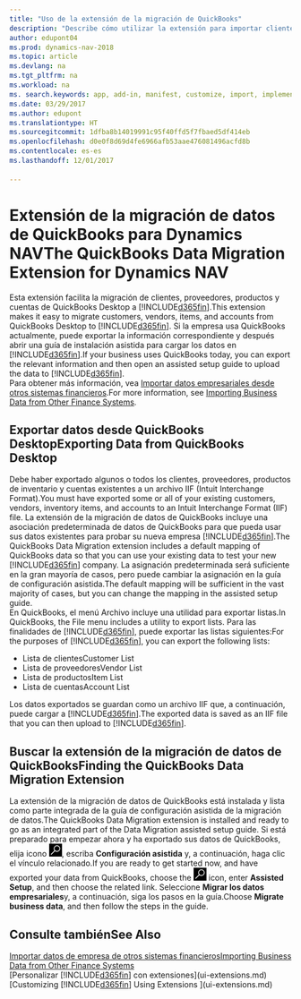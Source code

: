 ```yaml
---
title: "Uso de la extensión de la migración de QuickBooks"
description: "Describe cómo utilizar la extensión para importar clientes, proveedores, productos y cuentas desde QuickBooks Desktop a Dynamics NAV."
author: edupont04
ms.prod: dynamics-nav-2018
ms.topic: article
ms.devlang: na
ms.tgt_pltfrm: na
ms.workload: na
ms. search.keywords: app, add-in, manifest, customize, import, implement
ms.date: 03/29/2017
ms.author: edupont
ms.translationtype: HT
ms.sourcegitcommit: 1dfba8b14019991c95f40ffd5f7fbaed5df414eb
ms.openlocfilehash: d0e0f8d69d4fe6966afb53aae476081496acfd8b
ms.contentlocale: es-es
ms.lasthandoff: 12/01/2017

---
```

# <a name="the-quickbooks-data-migration-extension-for-dynamics-nav"></a><span data-ttu-id="a6ad6-103">Extensión de la migración de datos de QuickBooks para Dynamics NAV</span><span class="sxs-lookup"><span data-stu-id="a6ad6-103">The QuickBooks Data Migration Extension for Dynamics NAV</span></span>
<span data-ttu-id="a6ad6-104">Esta extensión facilita la migración de clientes, proveedores, productos y cuentas de QuickBooks Desktop a [!INCLUDE[d365fin](includes/d365fin_md.md)].</span><span class="sxs-lookup"><span data-stu-id="a6ad6-104">This extension makes it easy to migrate customers, vendors, items, and accounts from QuickBooks Desktop to [!INCLUDE[d365fin](includes/d365fin_md.md)].</span></span> <span data-ttu-id="a6ad6-105">Si la empresa usa QuickBooks actualmente, puede exportar la información correspondiente y después abrir una guía de instalación asistida para cargar los datos en [!INCLUDE[d365fin](includes/d365fin_md.md)].</span><span class="sxs-lookup"><span data-stu-id="a6ad6-105">If your business uses QuickBooks today, you can export the relevant information and then open an assisted setup guide to upload the data to [!INCLUDE[d365fin](includes/d365fin_md.md)].</span></span>  
<span data-ttu-id="a6ad6-106">Para obtener más información, vea [Importar datos empresariales desde otros sistemas financieros](upload-data.md).</span><span class="sxs-lookup"><span data-stu-id="a6ad6-106">For more information, see [Importing Business Data from Other Finance Systems](upload-data.md).</span></span>

## <a name="exporting-data-from-quickbooks-desktop"></a><span data-ttu-id="a6ad6-107">Exportar datos desde QuickBooks Desktop</span><span class="sxs-lookup"><span data-stu-id="a6ad6-107">Exporting Data from QuickBooks Desktop</span></span>
<span data-ttu-id="a6ad6-108">Debe haber exportado algunos o todos los clientes, proveedores, productos de inventario y cuentas existentes a un archivo IIF (Intuit Interchange Format).</span><span class="sxs-lookup"><span data-stu-id="a6ad6-108">You must have exported some or all of your existing customers, vendors, inventory items, and accounts to an Intuit Interchange Format (IIF) file.</span></span> <span data-ttu-id="a6ad6-109">La extensión de la migración de datos de QuickBooks incluye una asociación predeterminada de datos de QuickBooks para que pueda usar sus datos existentes para probar su nueva empresa [!INCLUDE[d365fin](includes/d365fin_md.md)].</span><span class="sxs-lookup"><span data-stu-id="a6ad6-109">The QuickBooks Data Migration extension includes a default mapping of QuickBooks data so that you can use your existing data to test your new [!INCLUDE[d365fin](includes/d365fin_md.md)] company.</span></span> <span data-ttu-id="a6ad6-110">La asignación predeterminada será suficiente en la gran mayoría de casos, pero puede cambiar la asignación en la guía de configuración asistida.</span><span class="sxs-lookup"><span data-stu-id="a6ad6-110">The default mapping will be sufficient in the vast majority of cases, but you can change the mapping in the assisted setup guide.</span></span>  
<span data-ttu-id="a6ad6-111">En QuickBooks, el menú Archivo incluye una utilidad para exportar listas.</span><span class="sxs-lookup"><span data-stu-id="a6ad6-111">In QuickBooks, the File menu includes a utility to export lists.</span></span> <span data-ttu-id="a6ad6-112">Para las finalidades de [!INCLUDE[d365fin](includes/d365fin_md.md)], puede exportar las listas siguientes:</span><span class="sxs-lookup"><span data-stu-id="a6ad6-112">For the purposes of [!INCLUDE[d365fin](includes/d365fin_md.md)], you can export the following lists:</span></span>

* <span data-ttu-id="a6ad6-113">Lista de clientes</span><span class="sxs-lookup"><span data-stu-id="a6ad6-113">Customer List</span></span>  
* <span data-ttu-id="a6ad6-114">Lista de proveedores</span><span class="sxs-lookup"><span data-stu-id="a6ad6-114">Vendor List</span></span>  
* <span data-ttu-id="a6ad6-115">Lista de productos</span><span class="sxs-lookup"><span data-stu-id="a6ad6-115">Item List</span></span>  
* <span data-ttu-id="a6ad6-116">Lista de cuentas</span><span class="sxs-lookup"><span data-stu-id="a6ad6-116">Account List</span></span>  

<span data-ttu-id="a6ad6-117">Los datos exportados se guardan como un archivo IIF que, a continuación, puede cargar a [!INCLUDE[d365fin](includes/d365fin_md.md)].</span><span class="sxs-lookup"><span data-stu-id="a6ad6-117">The exported data is saved as an IIF file that you can then upload to [!INCLUDE[d365fin](includes/d365fin_md.md)].</span></span>

## <a name="finding-the-quickbooks-data-migration-extension"></a><span data-ttu-id="a6ad6-118">Buscar la extensión de la migración de datos de QuickBooks</span><span class="sxs-lookup"><span data-stu-id="a6ad6-118">Finding the QuickBooks Data Migration Extension</span></span>
<span data-ttu-id="a6ad6-119">La extensión de la migración de datos de QuickBooks está instalada y lista como parte integrada de la guía de configuración asistida de la migración de datos.</span><span class="sxs-lookup"><span data-stu-id="a6ad6-119">The QuickBooks Data Migration extension is installed and ready to go as an integrated part of the Data Migration assisted setup guide.</span></span> <span data-ttu-id="a6ad6-120">Si está preparado para empezar ahora y ha exportado sus datos de QuickBooks, elija icono ![Buscar por página o informe](media/ui-search/search_small.png "icono Buscar por página o informe"), escriba **Configuración asistida** y, a continuación, haga clic el vínculo relacionado.</span><span class="sxs-lookup"><span data-stu-id="a6ad6-120">If you are ready to get started now, and have exported your data from QuickBooks, choose the ![Search for Page or Report](media/ui-search/search_small.png "Search for Page or Report icon") icon, enter **Assisted Setup**, and then choose the related link.</span></span> <span data-ttu-id="a6ad6-121">Seleccione **Migrar los datos empresariales**y, a continuación, siga los pasos en la guía.</span><span class="sxs-lookup"><span data-stu-id="a6ad6-121">Choose **Migrate business data**, and then follow the steps in the guide.</span></span>  

## <a name="see-also"></a><span data-ttu-id="a6ad6-122">Consulte también</span><span class="sxs-lookup"><span data-stu-id="a6ad6-122">See Also</span></span>
[<span data-ttu-id="a6ad6-123">Importar datos de empresa de otros sistemas financieros</span><span class="sxs-lookup"><span data-stu-id="a6ad6-123">Importing Business Data from Other Finance Systems</span></span>](upload-data.md)  
<span data-ttu-id="a6ad6-124">[Personalizar [!INCLUDE[d365fin](includes/d365fin_md.md)] con extensiones](ui-extensions.md)</span><span class="sxs-lookup"><span data-stu-id="a6ad6-124">[Customizing [!INCLUDE[d365fin](includes/d365fin_md.md)] Using Extensions ](ui-extensions.md)</span></span>  

